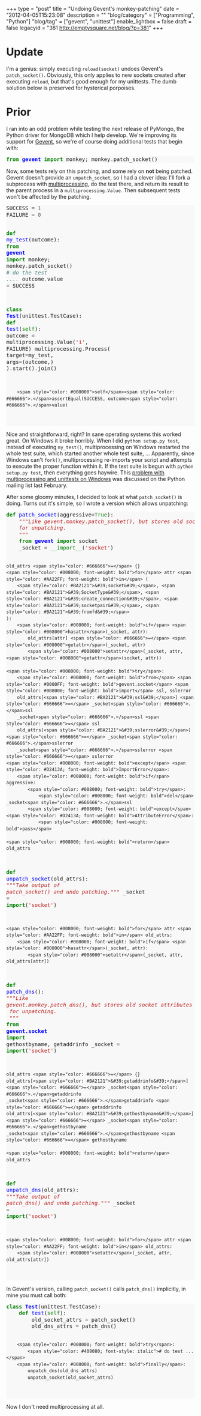 +++
type = "post"
title = "Undoing Gevent's monkey-patching"
date = "2012-04-05T15:23:08"
description = ""
"blog/category" = ["Programming", "Python"]
"blog/tag" = ["gevent", "unittest"]
enable_lightbox = false
draft = false
legacyid = "381 http://emptysquare.net/blog/?p=381"
+++

<h1 id="update">Update</h1>
<p>I'm a genius: simply executing <code>reload(socket)</code> undoes Gevent's
<code>patch_socket()</code>. Obviously, this only applies to new sockets created
after executing <code>reload</code>, but that's good enough for my unittests. The
dumb solution below is preserved for hysterical porpoises.</p>
<h1 id="prior">Prior</h1>
<p>I ran into an odd problem while testing the next release of PyMongo, the
Python driver for MongoDB which I help develop. We're improving its
support for <a href="http://www.gevent.org/">Gevent</a>, so we're of course doing
additional tests that begin with:</p>
<div class="codehilite" style="background: #f8f8f8"><pre style="line-height: 125%"><span style="color: #008000; font-weight: bold">from</span> <span style="color: #0000FF; font-weight: bold">gevent</span> <span style="color: #008000; font-weight: bold">import</span> monkey; monkey<span style="color: #666666">.</span>patch_socket()
</pre></div>


<p>Now, some tests rely on this patching, and some rely on <strong>not</strong> being
patched. Gevent doesn't provide an <code>unpatch_socket</code>, so I had a clever
idea: I'll fork a subprocess with
<a href="http://docs.python.org/library/multiprocessing.html">multiprocessing</a>,
do the test there, and return its result to the parent process in a
<code>multiprocessing.Value</code>. Then subsequent tests won't be affected by the
patching.</p>
<div class="codehilite" style="background: #f8f8f8"><pre style="line-height: 125%">SUCCESS <span style="color: #666666">=</span> <span style="color: #666666">1</span>
FAILURE <span style="color: #666666">=</span> <span style="color: #666666">0</span>

<span style="color: #008000; font-weight: bold">def</span> <span style="color: #0000FF">my_test</span>(outcome):
    <span style="color: #008000; font-weight: bold">from</span> <span style="color: #0000FF; font-weight: bold">gevent</span> <span style="color: #008000; font-weight: bold">import</span> monkey; monkey<span style="color: #666666">.</span>patch_socket()
    <span style="color: #408080; font-style: italic"># do the test ....</span>
    outcome<span style="color: #666666">.</span>value <span style="color: #666666">=</span> SUCCESS

<span style="color: #008000; font-weight: bold">class</span> <span style="color: #0000FF; font-weight: bold">Test</span>(unittest<span style="color: #666666">.</span>TestCase):
    <span style="color: #008000; font-weight: bold">def</span> <span style="color: #0000FF">test</span>(<span style="color: #008000">self</span>):
        outcome <span style="color: #666666">=</span> multiprocessing<span style="color: #666666">.</span>Value(<span style="color: #BA2121">&#39;i&#39;</span>, FAILURE)
        multiprocessing<span style="color: #666666">.</span>Process(
            target<span style="color: #666666">=</span>my_test,
            args<span style="color: #666666">=</span>(outcome,)
        )<span style="color: #666666">.</span>start()<span style="color: #666666">.</span>join()

        <span style="color: #008000">self</span><span style="color: #666666">.</span>assertEqual(SUCCESS, outcome<span style="color: #666666">.</span>value)
</pre></div>


<p>Nice and straightforward, right? In sane operating systems this worked
great. On Windows it broke horribly. When I did <code>python setup.py test</code>,
instead of executing <code>my_test()</code>, multiprocessing on Windows restarted
the whole test suite, which started another whole test suite, ...
Apparently, since Windows can't <code>fork()</code>, multiprocessing re-imports
your script and attempts to execute the proper function within it. If
the test suite is begun with <code>python setup.py test</code>, then everything
goes haywire. This <a href="http://mail.python.org/pipermail/python-list/2011-February/1266451.html">problem with multiprocessing and unittests on
Windows</a>
was discussed on the Python mailing list last February.</p>
<p>After some gloomy minutes, I decided to look at what <code>patch_socket()</code> is
doing. Turns out it's simple, so I wrote a version which allows
unpatching:</p>
<div class="codehilite" style="background: #f8f8f8"><pre style="line-height: 125%"><span style="color: #008000; font-weight: bold">def</span> <span style="color: #0000FF">patch_socket</span>(aggressive<span style="color: #666666">=</span><span style="color: #008000">True</span>):
    <span style="color: #BA2121; font-style: italic">&quot;&quot;&quot;Like gevent.monkey.patch_socket(), but stores old socket attributes</span>
<span style="color: #BA2121; font-style: italic">    for unpatching.</span>
<span style="color: #BA2121; font-style: italic">    &quot;&quot;&quot;</span>
    <span style="color: #008000; font-weight: bold">from</span> <span style="color: #0000FF; font-weight: bold">gevent</span> <span style="color: #008000; font-weight: bold">import</span> socket
    _socket <span style="color: #666666">=</span> <span style="color: #008000">__import__</span>(<span style="color: #BA2121">&#39;socket&#39;</span>)

    old_attrs <span style="color: #666666">=</span> {}
    <span style="color: #008000; font-weight: bold">for</span> attr <span style="color: #AA22FF; font-weight: bold">in</span> (
        <span style="color: #BA2121">&#39;socket&#39;</span>, <span style="color: #BA2121">&#39;SocketType&#39;</span>, <span style="color: #BA2121">&#39;create_connection&#39;</span>, <span style="color: #BA2121">&#39;socketpair&#39;</span>, <span style="color: #BA2121">&#39;fromfd&#39;</span>
    ):
        <span style="color: #008000; font-weight: bold">if</span> <span style="color: #008000">hasattr</span>(_socket, attr):
            old_attrs[attr] <span style="color: #666666">=</span> <span style="color: #008000">getattr</span>(_socket, attr)
            <span style="color: #008000">setattr</span>(_socket, attr, <span style="color: #008000">getattr</span>(socket, attr))

    <span style="color: #008000; font-weight: bold">try</span>:
        <span style="color: #008000; font-weight: bold">from</span> <span style="color: #0000FF; font-weight: bold">gevent.socket</span> <span style="color: #008000; font-weight: bold">import</span> ssl, sslerror
        old_attrs[<span style="color: #BA2121">&#39;ssl&#39;</span>] <span style="color: #666666">=</span> _socket<span style="color: #666666">.</span>ssl
        _socket<span style="color: #666666">.</span>ssl <span style="color: #666666">=</span> ssl
        old_attrs[<span style="color: #BA2121">&#39;sslerror&#39;</span>] <span style="color: #666666">=</span> _socket<span style="color: #666666">.</span>sslerror
        _socket<span style="color: #666666">.</span>sslerror <span style="color: #666666">=</span> sslerror
    <span style="color: #008000; font-weight: bold">except</span> <span style="color: #D2413A; font-weight: bold">ImportError</span>:
        <span style="color: #008000; font-weight: bold">if</span> aggressive:
            <span style="color: #008000; font-weight: bold">try</span>:
                <span style="color: #008000; font-weight: bold">del</span> _socket<span style="color: #666666">.</span>ssl
            <span style="color: #008000; font-weight: bold">except</span> <span style="color: #D2413A; font-weight: bold">AttributeError</span>:
                <span style="color: #008000; font-weight: bold">pass</span>

    <span style="color: #008000; font-weight: bold">return</span> old_attrs


<span style="color: #008000; font-weight: bold">def</span> <span style="color: #0000FF">unpatch_socket</span>(old_attrs):
    <span style="color: #BA2121; font-style: italic">&quot;&quot;&quot;Take output of patch_socket() and undo patching.&quot;&quot;&quot;</span>
    _socket <span style="color: #666666">=</span> <span style="color: #008000">__import__</span>(<span style="color: #BA2121">&#39;socket&#39;</span>)

    <span style="color: #008000; font-weight: bold">for</span> attr <span style="color: #AA22FF; font-weight: bold">in</span> old_attrs:
        <span style="color: #008000; font-weight: bold">if</span> <span style="color: #008000">hasattr</span>(_socket, attr):
            <span style="color: #008000">setattr</span>(_socket, attr, old_attrs[attr])


<span style="color: #008000; font-weight: bold">def</span> <span style="color: #0000FF">patch_dns</span>():
    <span style="color: #BA2121; font-style: italic">&quot;&quot;&quot;Like gevent.monkey.patch_dns(), but stores old socket attributes</span>
<span style="color: #BA2121; font-style: italic">    for unpatching.</span>
<span style="color: #BA2121; font-style: italic">    &quot;&quot;&quot;</span>
    <span style="color: #008000; font-weight: bold">from</span> <span style="color: #0000FF; font-weight: bold">gevent.socket</span> <span style="color: #008000; font-weight: bold">import</span> gethostbyname, getaddrinfo
    _socket <span style="color: #666666">=</span> <span style="color: #008000">__import__</span>(<span style="color: #BA2121">&#39;socket&#39;</span>)

    old_attrs <span style="color: #666666">=</span> {}
    old_attrs[<span style="color: #BA2121">&#39;getaddrinfo&#39;</span>] <span style="color: #666666">=</span> _socket<span style="color: #666666">.</span>getaddrinfo
    _socket<span style="color: #666666">.</span>getaddrinfo <span style="color: #666666">=</span> getaddrinfo
    old_attrs[<span style="color: #BA2121">&#39;gethostbyname&#39;</span>] <span style="color: #666666">=</span> _socket<span style="color: #666666">.</span>gethostbyname
    _socket<span style="color: #666666">.</span>gethostbyname <span style="color: #666666">=</span> gethostbyname

    <span style="color: #008000; font-weight: bold">return</span> old_attrs


<span style="color: #008000; font-weight: bold">def</span> <span style="color: #0000FF">unpatch_dns</span>(old_attrs):
    <span style="color: #BA2121; font-style: italic">&quot;&quot;&quot;Take output of patch_dns() and undo patching.&quot;&quot;&quot;</span>
    _socket <span style="color: #666666">=</span> <span style="color: #008000">__import__</span>(<span style="color: #BA2121">&#39;socket&#39;</span>)

    <span style="color: #008000; font-weight: bold">for</span> attr <span style="color: #AA22FF; font-weight: bold">in</span> old_attrs:
        <span style="color: #008000">setattr</span>(_socket, attr, old_attrs[attr])
</pre></div>


<p>In Gevent's version, calling <code>patch_socket()</code> calls <code>patch_dns()</code>
implicitly, in mine you must call both:</p>
<div class="codehilite" style="background: #f8f8f8"><pre style="line-height: 125%"><span style="color: #008000; font-weight: bold">class</span> <span style="color: #0000FF; font-weight: bold">Test</span>(unittest<span style="color: #666666">.</span>TestCase):
    <span style="color: #008000; font-weight: bold">def</span> <span style="color: #0000FF">test</span>(<span style="color: #008000">self</span>):
        old_socket_attrs <span style="color: #666666">=</span> patch_socket()
        old_dns_attrs <span style="color: #666666">=</span> patch_dns()

        <span style="color: #008000; font-weight: bold">try</span>:
            <span style="color: #408080; font-style: italic"># do test ...</span>
        <span style="color: #008000; font-weight: bold">finally</span>:
            unpatch_dns(old_dns_attrs)
            unpatch_socket(old_socket_attrs)
</pre></div>


<p>Now I don't need multiprocessing at all.</p>
    